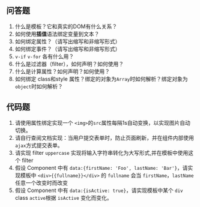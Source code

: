 ## 问答题

1. 什么是模板？它和真实的DOM有什么关系？
2. 如何使用**插值**语法绑定变量到文本？
3. 如何绑定属性？（请写出缩写和非缩写形式）
4. 如何绑定事件？（请写出缩写和非缩写形式）
5. `v-if` `v-for` 各有什么用？
6. 什么是过滤器（filter），如何声明？如何使用？
7. 什么是计算属性？如何声明？如何使用？
8. 如何绑定 class和style 属性？绑定的对象为`Array`时如何解析？绑定对象为`object`时如何解析？

## 代码题

1. 请使用属性绑定实现一个 `<img>`的`src`属性每隔1s自动变换，以实现图片自动切换。
2. 请自行查阅文档实现：当用户提交表单时，防止页面刷新，并在组件内部使用`ajax`方式提交表单。
3. 请实现 filter `uppercase` 实现将输入字符串转化为大写形式,并在模板中使用这个 filter
4. 假设 Component 中有 `data:{firstName: 'Foo', lastName: 'Bar'}`，请实现模板中 `<div>{{fullname}}</div>` 的 `fullname` 会当 `firstName`，`lastName` 任意一个改变时而改变
5. 假设 Component 中有 `data:{isActive: true}`，请实现模板中某个 `div` class `active`根据 `isActive` 变化而变化。